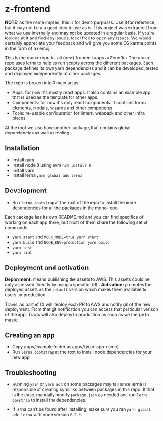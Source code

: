 # z-frontend

**NOTE:** as the name implies, this is for demo purposes. Use it for reference, but it may not be a a good idea to use as is. This project was extracted from what we use internally and may not be updated in a regular basis. If you're looking at it and find any issues, feeel free to open any issues. We would certainly appreciate your feedback and will give you some OS karma points in the form of an emoji. 

This is the mono-repo for all (new) frontend apps at Zenefits. The mono-repo uses [lerna](github.com/lerna/lerna/) to help us run scripts across the different packages. Each package defines its own yarn dependencies and it can be developed, tested and deployed independently of other packages.

The repo is broken into 3 main areas:

* Apps: for now it's mostly react apps. It also contains an example app that is used as the template for other apps.
* Components: for now it's only react components. It contains forms elements, modals, wizards and other components
* Tools: re-usable configuration for linters, webpack and other infra pieces

At the root we also have another package, that contains global dependencies as well as tooling.


## Installation

* Install [nvm](https://github.com/creationix/nvm)
* Install node 8 using nvm `nvm install 8`
* Install [yarn](https://yarnpkg.com/lang/en/docs/install/#alternatives-tab)
* Install lerna `yarn global add lerna`

## Development

* Run `lerna bootstrap` at the root of the repo to install the node dependencies for all the packages in the mono-repo

Each package has its own README.md and you can find specifics of working on each app there, but most of them share the following set of commands.

* `yarn start` and `MOCK_MODE=true yarn start`
* `yarn build` and `NODE_ENV=production yarn build`
* `yarn test`
* `yarn lint`

## Deployment and activation

**Deployment:** means publishing the assets to AWS. This assets could be only accessed directly by using a specific URL.
**Activation:** promotes the deployed assets as the `default` version which makes them available to users on production.

Travis, as part of CI will deploy each PR to AWS and notify git of the new deployment. From that git notification you can access that particular verison of the app.
Travis will also deploy to production as soon as we merge to master.

## Creating an app

* Copy apps/example folder as apps/{your-app-name}
* Run `lerna bootstrap` at the root to install node dependencies for your new app

## Troubleshooting

  * Running `yarn` or `yarn add` on some packages may fail since lerna is responsible of creating symlinks between packages in this repo. If that is the case, manually modify `package.json` as needed and run `lerna boostrap` to install the dependencies.

  * If lerna can't be found after installing, make sure you ran `yarn global add lerna` with node version `8.2.*`.

